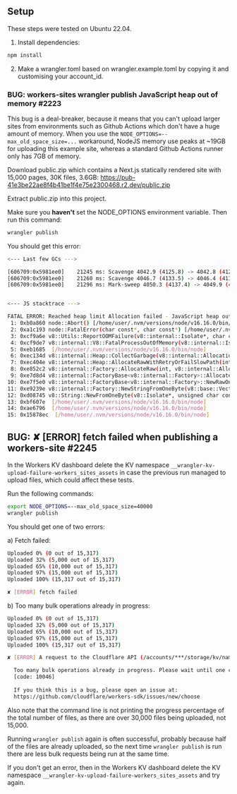 ## Setup
These steps were tested on Ubuntu 22.04.

1) Install dependencies:
```bash
npm install
```

2) Make a wrangler.toml based on wrangler.example.toml by copying it and customising your account_id.

### BUG: workers-sites wrangler publish JavaScript heap out of memory #2223
This bug is a deal-breaker, because it means that you can't upload larger sites from environments such as Github Actions
which don't have a huge amount of memory. When you use the `NODE_OPTIONS=--max_old_space_size=...` workaround, NodeJS 
memory use peaks at ~19GB for uploading this example site, whereas a standard Github Actions runner only has 7GB of memory.

Download public.zip which contains a Next.js statically rendered site with 15,000 pages, 30K files, 3.6GB: https://pub-41e3be22ae8f4b41be1f4e75e2300468.r2.dev/public.zip

Extract public.zip into this project.

Make sure you **haven't** set the NODE_OPTIONS environment variable. Then run this command:
```bash
wrangler publish
```

You should get this error:
```bash
<--- Last few GCs --->

[606709:0x5981ee0]    21245 ms: Scavenge 4042.9 (4125.8) -> 4042.8 (4129.8) MB, 4.0 / 0.0 ms  (average mu = 0.765, current mu = 0.734) allocation failure 
[606709:0x5981ee0]    21260 ms: Scavenge 4046.7 (4133.5) -> 4046.4 (4133.7) MB, 4.0 / 0.0 ms  (average mu = 0.765, current mu = 0.734) allocation failure 
[606709:0x5981ee0]    21296 ms: Mark-sweep 4050.3 (4137.4) -> 4049.9 (4145.2) MB, 24.8 / 0.0 ms  (average mu = 0.727, current mu = 0.676) allocation failure scavenge might not succeed


<--- JS stacktrace --->

FATAL ERROR: Reached heap limit Allocation failed - JavaScript heap out of memory
 1: 0xb0a860 node::Abort() [/home/user/.nvm/versions/node/v16.16.0/bin/node]
 2: 0xa1c193 node::FatalError(char const*, char const*) [/home/user/.nvm/versions/node/v16.16.0/bin/node]
 3: 0xcf9a6e v8::Utils::ReportOOMFailure(v8::internal::Isolate*, char const*, bool) [/home/user/.nvm/versions/node/v16.16.0/bin/node]
 4: 0xcf9de7 v8::internal::V8::FatalProcessOutOfMemory(v8::internal::Isolate*, char const*, bool) [/home/user/.nvm/versions/node/v16.16.0/bin/node]
 5: 0xeb1685  [/home/user/.nvm/versions/node/v16.16.0/bin/node]
 6: 0xec134d v8::internal::Heap::CollectGarbage(v8::internal::AllocationSpace, v8::internal::GarbageCollectionReason, v8::GCCallbackFlags) [/home/user/.nvm/versions/node/v16.16.0/bin/node]
 7: 0xec404e v8::internal::Heap::AllocateRawWithRetryOrFailSlowPath(int, v8::internal::AllocationType, v8::internal::AllocationOrigin, v8::internal::AllocationAlignment) [/home/user/.nvm/versions/node/v16.16.0/bin/node]
 8: 0xe852c2 v8::internal::Factory::AllocateRaw(int, v8::internal::AllocationType, v8::internal::AllocationAlignment) [/home/user/.nvm/versions/node/v16.16.0/bin/node]
 9: 0xe7d8d4 v8::internal::FactoryBase<v8::internal::Factory>::AllocateRawWithImmortalMap(int, v8::internal::AllocationType, v8::internal::Map, v8::internal::AllocationAlignment) [/home/user/.nvm/versions/node/v16.16.0/bin/node]
10: 0xe7f5e0 v8::internal::FactoryBase<v8::internal::Factory>::NewRawOneByteString(int, v8::internal::AllocationType) [/home/user/.nvm/versions/node/v16.16.0/bin/node]
11: 0xe9239e v8::internal::Factory::NewStringFromOneByte(v8::base::Vector<unsigned char const> const&, v8::internal::AllocationType) [/home/user/.nvm/versions/node/v16.16.0/bin/node]
12: 0xd08745 v8::String::NewFromOneByte(v8::Isolate*, unsigned char const*, v8::NewStringType, int) [/home/user/.nvm/versions/node/v16.16.0/bin/node]
13: 0xbf607e  [/home/user/.nvm/versions/node/v16.16.0/bin/node]
14: 0xae6796  [/home/user/.nvm/versions/node/v16.16.0/bin/node]
15: 0x15878ec  [/home/user/.nvm/versions/node/v16.16.0/bin/node]
```

## BUG: ✘ [ERROR] fetch failed when publishing a workers-site #2245
In the Workers KV dashboard delete the KV namespace `__wrangler-kv-upload-failure-workers_sites_assets` in case
the previous run managed to upload files, which could affect these tests.

Run the following commands:
```bash
export NODE_OPTIONS=--max_old_space_size=40000
wrangler publish
```

You should get one of two errors:

a) Fetch failed:
```bash
Uploaded 0% (0 out of 15,317)
Uploaded 32% (5,000 out of 15,317)
Uploaded 65% (10,000 out of 15,317)
Uploaded 97% (15,000 out of 15,317)
Uploaded 100% (15,317 out of 15,317)

✘ [ERROR] fetch failed
```

b) Too many bulk operations already in progress:
```bash
Uploaded 0% (0 out of 15,317)
Uploaded 32% (5,000 out of 15,317)
Uploaded 65% (10,000 out of 15,317)
Uploaded 97% (15,000 out of 15,317)
Uploaded 100% (15,317 out of 15,317)

✘ [ERROR] A request to the Cloudflare API (/accounts/***/storage/kv/namespaces/***/bulk) failed.

  Too many bulk operations already in progress. Please wait until one completes before retrying.
  [code: 10046]
  
  If you think this is a bug, please open an issue at:
  https://github.com/cloudflare/workers-sdk/issues/new/choose

```

Also note that the command line is not printing the progress percentage of the total number of files, as there are over 
30,000 files being uploaded, not 15,000.

Running `wrangler publish` again is often successful, probably because half of the files are already uploaded, so the
next time `wrangler publish` is run there are less bulk requests being run at the same time.

If you don't get an error, then in the Workers KV dashboard delete the KV namespace 
`__wrangler-kv-upload-failure-workers_sites_assets` and try again.
